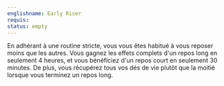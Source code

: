 ```yaml
---
englishname: Early Riser
requis:
status: empty
---
```


En adhérant à une routine stricte, vous vous êtes habitué à vous reposer moins que les autres. Vous gagnez les effets complets d'un repos long en seulement 4 heures, et vous bénéficiez d'un repos court en seulement 30 minutes. De plus, vous récupérez tous vos dés de vie plutôt que la moitié lorsque vous terminez un repos long.